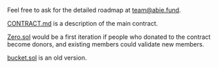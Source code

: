 Feel free to ask for the detailed roadmap at [team@abie.fund](mailto:team@abie.fund).

[CONTRACT.md](https://github.com/AbieFund/contracts/blob/master/CONTRACT.md) is a description of the main contract.

[Zero.sol](https://github.com/AbieFund/contracts/blob/master/Zero.sol) would be a first iteration if people who donated to the contract become donors, and existing members could validate new members.

[bucket.sol](https://github.com/AbieFund/contracts/blob/master/bucket.sol) is an old version.
